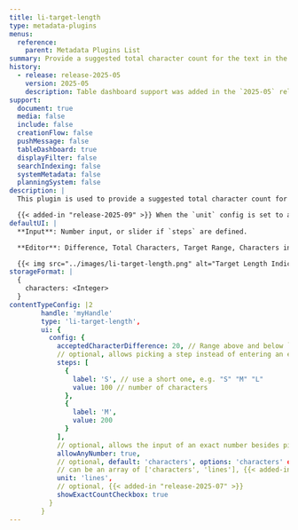 ```yaml
---
title: li-target-length
type: metadata-plugins
menus:
  reference:
    parent: Metadata Plugins List
summary: Provide a suggested total character count for the text in the document.
history:
  - release: release-2025-05
    version: 2025-05
    description: Table dashboard support was added in the `2025-05` release.
support:
  document: true
  media: false
  include: false
  creationFlow: false
  pushMessage: false
  tableDashboard: true
  displayFilter: false
  searchIndexing: false
  systemMetadata: false
  planningSystem: false
description: |
  This plugin is used to provide a suggested total character count for the text in the document.

  {{< added-in "release-2025-09" >}} When the `unit` config is set to an array containing both `characters` and `lines`, the plugin displays automatic unit conversion next to the input field (e.g., "~ 125 lines" or "~ 10,000 characters"). The `steps` value must always be in characters when using this feature.
defaultUI: |
  **Input**: Number input, or slider if `steps` are defined.

  **Editor**: Difference, Total Characters, Target Range, Characters in Focussed Component

  {{< img src="../images/li-target-length.png" alt="Target Length Indicator" >}}
storageFormat: |
  {
    characters: <Integer>
  }
contentTypeConfig: |2
        handle: 'myHandle'
        type: 'li-target-length',
        ui: {
          config: {
            acceptedCharacterDifference: 20, // Range above and below `value` considered accepted
            // optional, allows picking a step instead of entering an exact number
            steps: [
              {
                label: 'S', // use a short one, e.g. "S" "M" "L"
                value: 100 // number of characters
              },
              {
                label: 'M',
                value: 200
              }
            ],
            // optional, allows the input of an exact number besides picking a step
            allowAnyNumber: true,
            // optional, default: 'characters', options: 'characters' or 'lines', {{< added-in "release-2025-07" >}}
            // can be an array of ['characters', 'lines'], {{< added-in "release-2025-09" >}}
            unit: 'lines', 
            // optional, {{< added-in "release-2025-07" >}}
            showExactCountCheckbox: true
          }
        }
---
```

